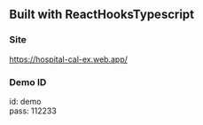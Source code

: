 ## Built with ReactHooksTypescript
### Site
https://hospital-cal-ex.web.app/
### Demo ID
id: demo<br />
pass: 112233<br />

